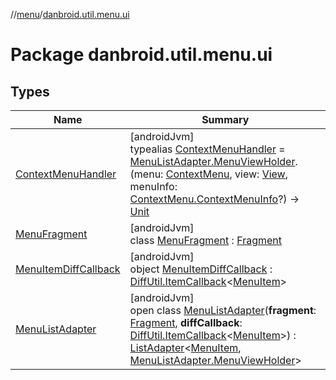 //[menu](../../index.md)/[danbroid.util.menu.ui](index.md)

# Package danbroid.util.menu.ui

## Types

| Name | Summary |
|---|---|
| [ContextMenuHandler](index.md#1277001506%2FClasslikes%2F1173194265) | [androidJvm]<br>typealias [ContextMenuHandler](index.md#1277001506%2FClasslikes%2F1173194265) = [MenuListAdapter.MenuViewHolder](-menu-list-adapter/-menu-view-holder/index.md).(menu: [ContextMenu](https://developer.android.com/reference/kotlin/android/view/ContextMenu.html), view: [View](https://developer.android.com/reference/kotlin/android/view/View.html), menuInfo: [ContextMenu.ContextMenuInfo](https://developer.android.com/reference/kotlin/android/view/ContextMenu.ContextMenuInfo.html)?) -> [Unit](https://kotlinlang.org/api/latest/jvm/stdlib/kotlin/-unit/index.html) |
| [MenuFragment](-menu-fragment/index.md) | [androidJvm]<br>class [MenuFragment](-menu-fragment/index.md) : [Fragment](https://developer.android.com/reference/kotlin/androidx/fragment/app/Fragment.html) |
| [MenuItemDiffCallback](-menu-item-diff-callback/index.md) | [androidJvm]<br>object [MenuItemDiffCallback](-menu-item-diff-callback/index.md) : [DiffUtil.ItemCallback](https://developer.android.com/reference/kotlin/androidx/recyclerview/widget/DiffUtil.ItemCallback.html)<[MenuItem](../danbroid.util.menu/-menu-item/index.md)> |
| [MenuListAdapter](-menu-list-adapter/index.md) | [androidJvm]<br>open class [MenuListAdapter](-menu-list-adapter/index.md)(**fragment**: [Fragment](https://developer.android.com/reference/kotlin/androidx/fragment/app/Fragment.html), **diffCallback**: [DiffUtil.ItemCallback](https://developer.android.com/reference/kotlin/androidx/recyclerview/widget/DiffUtil.ItemCallback.html)<[MenuItem](../danbroid.util.menu/-menu-item/index.md)>) : [ListAdapter](https://developer.android.com/reference/kotlin/androidx/recyclerview/widget/ListAdapter.html)<[MenuItem](../danbroid.util.menu/-menu-item/index.md), [MenuListAdapter.MenuViewHolder](-menu-list-adapter/-menu-view-holder/index.md)> |
